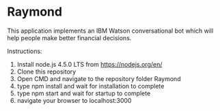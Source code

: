 # Raymond

This application implements an IBM Watson conversational bot which will help people make better financial decisions.

Instructions:
1. Install node.js 4.5.0 LTS from https://nodejs.org/en/
2. Clone this repository
3. Open CMD and navigate to the repository folder Raymond
4. type npm install and wait for installation to complete
5. type npm start and wait for startup to complete
6. navigate your browser to localhost:3000
